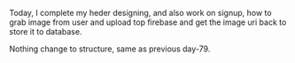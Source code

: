 Today, I complete my heder designing, and also work on signup, how to grab image from user and upload top firebase and get the image uri back to store it to database.

Nothing change to structure, same as previous day-79.
